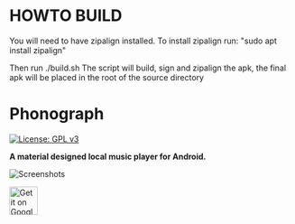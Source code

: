 # HOWTO BUILD
You will need to have zipalign installed.
To install zipalign run: "sudo apt install zipalign"

Then run ./build.sh
The script will build, sign and zipalign the apk, the final apk will be placed in the root of the source directory

# Phonograph
[![License: GPL v3](https://img.shields.io/badge/License-GPL%20v3-blue.svg)](https://github.com/kabouzeid/Phonograph/blob/master/LICENSE.txt)

**A material designed local music player for Android.**

![Screenshots](./art/art.jpg?raw=true)

<a href="https://play.google.com/store/apps/details?id=com.kabouzeid.gramophone">
  <img height="50" alt="Get it on Google Play"
      src="https://play.google.com/intl/en_us/badges/images/apps/en-play-badge.png" />
</a>



